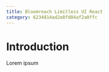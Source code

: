 ```yaml
---
title: Bloomreach Limitless UI React
category: 6234814ad2e8fd04af2a0ffc
---
```


# Introduction

Lorem ipsum
